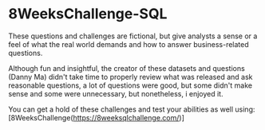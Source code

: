 # 8WeeksChallenge-SQL

These questions and challenges are fictional, but give analysts a sense or a feel of what the real world demands and how to answer business-related questions.

Although fun and insightful, the creator of these datasets and questions (Danny Ma) didn't take time to properly review what was released and ask reasonable questions, 
a lot of questions were good, but some didn't make sense and some were unnecessary, but nonetheless, i enjoyed it.

You can get a hold of these challenges and test your abilities as well using: [8WeeksChallenge(https://8weeksqlchallenge.com/)] 
